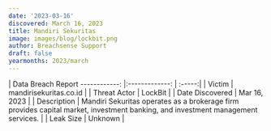 ```yaml
---
date: '2023-03-16'
discovered: March 16, 2023
title: Mandiri Sekuritas
image: images/blog/lockbit.png
author: Breachsense Support
draft: false
yearmonths: 2023/march
---
```



| Data Breach Report
------------:     |:-------------:    | :-----:|
| Victim      | mandirisekuritas.co.id      | 
| Threat Actor      | LockBit      | 
| Date Discovered      | Mar 16, 2023      | 
| Description      | Mandiri Sekuritas operates as a brokerage firm provides capital market, investment banking, and investment management services.      | 
| Leak Size      | Unknown      | 

